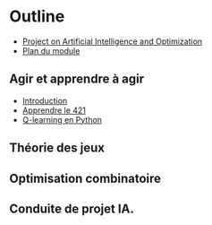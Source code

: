 # Outline

* [Project on Artificial Intelligence and Optimization](README.md)                             <!--Guillaume-->
* [Plan du module](outline.md)

## Agir et apprendre à agir                             <!--Guillaume-->

* [Introduction](aaa/1-intro-CPIA.md)
* [Apprendre le 421](aaa/2-apr-au-421.md)
* [Q-learning en Python](aaa/q-learning.md)

## Théorie des jeux

## Optimisation combinatoire


## Conduite de projet IA.

